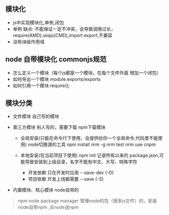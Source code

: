 ## 模块化
- js中实现模块化,单例,闭包
- 单例 缺点: 不能保证一定不冲突，会导致调用过长，require(AMD),seajs(CMD),import export,不兼容
- 没有块级作用域

## node 自带模块化 commonjs规范
- 怎么定义一个模块（每个js都是一个模块，在每个文件外面 增加一个闭包）
- 如何导出一个模块 module.exports/exports
- 如何引用一个模块 require();

## 模块分类
- 文件模块  自己写的模块
- 第三方模块 别人写的，需要下载 npm下载模块

    - 全局安装(只能在命令行下使用，会提供给你一个全局命令,代码里不能使用) node切换源的工具
        npm install nrm -g
        nrm test
        nrm use cnpm

    - 本地安装(在当前项目下使用)
        npm init 记录所有以来的 package.json,可能导致安装到上级目录，名字不能有中文、大写、特殊字符
        - 开发依赖 只在开发时应用 --save-dev (-D)
        - 项目依赖 开发上线都需要 --save (-S)

- 内置模块、核心模块 node自带的



> npm node package manager 管理node的包（很多js文件）的，安装node自带npm  ,买node送npm


